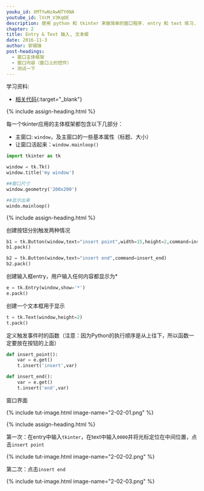 ```yaml
---
youku_id: XMTYwNzAwNTY0NA
youtube_id: lVcM_V3KqOE
description: 使用 python 和 tkinter 来做简单的窗口程序. entry 和 text 练习.
chapter: 2
title: Entry & Text 输入, 文本框
date: 2016-11-3
author: 郭锡锋
post-headings:
  - 窗口主体框架
  - 窗口内容（窗口上的控件）
  - 测试一下
---
```


学习资料:
  * [相关代码](https://github.com/MorvanZhou/tutorials/blob/master/tkinterTUT/tk3_entry_text.py){:target="_blank"}


{% include assign-heading.html %}

每一个tkinter应用的主体框架都包含以下几部分：

- 主窗口: `window`，及主窗口的一些基本属性（标题、大小）
- 让窗口活起来：`window.mainloop()`

```python
import tkinter as tk

window = tk.Tk()
window.title('my window')

##窗口尺寸
window.geometry('200x200')

##显示出来
windo.mainloop()
```

{% include assign-heading.html %}

创建按钮分别触发两种情况

```python
b1 = tk.Button(window,text="insert point",width=15,height=2,command=insert_point)
b1.pack()

b2 = tk.Button(window,text="insert end",command=insert_end)
b2.pack()
```

创建输入框entry，用户输入任何内容都显示为*

```python
e = tk.Entry(window,show='*')
e.pack()
```

创建一个文本框用于显示

```python
t = tk.Text(window,height=2)
t.pack()
```

定义触发事件时的函数（注意：因为Python的执行顺序是从上往下，所以函数一定要放在按钮的上面）

```python
def insert_point():
    var = e.get()
    t.insert('insert',var)

def insert_end():
    var = e.get()
    t.insert('end',var)
```

窗口界面

{% include tut-image.html image-name="2-02-01.png" %}

{% include assign-heading.html %}

第一次：在entry中输入`tkinter`，在text中输入`0000`并将光标定位在中间位置，点击`insert point`

{% include tut-image.html image-name="2-02-02.png" %}

第二次：点击`insert end`

{% include tut-image.html image-name="2-02-03.png" %}
